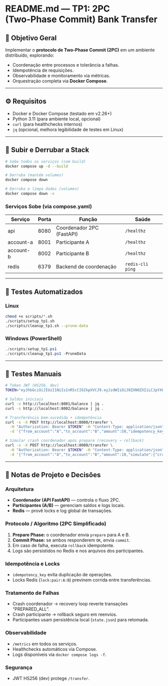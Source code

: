 # README.md — TP1: 2PC (Two‑Phase Commit) Bank Transfer

## 🧭 Objetivo Geral

Implementar o **protocolo de Two‑Phase Commit (2PC)** em um ambiente distribuído, explorando:

- Coordenação entre processos e tolerância a falhas.
- Idempotência de requisições.
- Observabilidade e monitoramento via métricas.
- Orquestração completa via **Docker Compose**.

---

## ⚙️ Requisitos

- Docker e Docker Compose (testado em v2.26+)
- Python 3.11 (para ambiente local, opcional)
- `curl` (para healthchecks internos)
- `jq` (opcional, melhora legibilidade de testes em Linux)

---

## 🚀 Subir e Derrubar a Stack

```bash
# Sobe todos os serviços (com build)
docker compose up -d --build

# Derruba (mantém volumes)
docker compose down

# Derruba e limpa dados (volumes)
docker compose down -v
```

### Serviços Sobe (via compose.yaml)

| Serviço   | Porta | Função                    | Saúde            |
| --------- | ----- | ------------------------- | ---------------- |
| api       | 8080  | Coordenador 2PC (FastAPI) | `/healthz`       |
| account-a | 8001  | Participante A            | `/healthz`       |
| account-b | 8002  | Participante B            | `/healthz`       |
| redis     | 6379  | Backend de coordenação    | `redis-cli ping` |

---

## 🔄 Testes Automatizados

### Linux

```bash
chmod +x scripts/*.sh
./scripts/setup_tp1.sh
./scripts/cleanup_tp1.sh --prune-data
```

### Windows (PowerShell)

```powershell
./scripts/setup_tp1.ps1
./scripts/cleanup_tp1.ps1 -PruneData
```

---

## 🧪 Testes Manuais

```bash
# Token JWT (HS256, dev)
TOKEN="eyJhbGciOiJIUzI1NiIsInR5cCI6IkpXVCJ9.eyJzdWIiOiJ0ZXN0ZXIiLCJpYXQiOjE3NTk3OTU3MzcsImV4cCI6MTc5MTMzMTczN30.wkw6HfDEixe9F409vmtz0ldElcLAxmutXi4nWsUmFy8"

# Saldos iniciais
curl -s http://localhost:8001/balance | jq .
curl -s http://localhost:8002/balance | jq .

# Transferência bem-sucedida + idempotência
curl -s -X POST http://localhost:8080/transfer \
  -H "Authorization: Bearer $TOKEN" -H "Content-Type: application/json" \
  -d '{"from_account":"A","to_account":"B","amount":50,"idempotency_key":"t1"}' | jq .

# Simular crash coordenador após prepare (recovery → rollback)
curl -s -X POST http://localhost:8080/transfer \
  -H "Authorization: Bearer $TOKEN" -H "Content-Type: application/json" \
  -d '{"from_account":"A","to_account":"B","amount":10,"simulate":{"crash_coordinator_after_prepare":true}}'
```

---

## 🧩 Notas de Projeto e Decisões

### Arquitetura

- **Coordenador (API FastAPI)** — controla o fluxo 2PC.
- **Participantes (A/B)** — gerenciam saldos e logs locais.
- **Redis** — provê locks e log global de transações.

### Protocolo / Algoritmo (2PC Simplificado)

1. **Prepare Phase:** o coordenador envia `prepare` para A e B.
2. **Commit Phase:** se ambos responderem `OK`, envia `commit`.
3. Em caso de falha, executa `rollback` idempotente.
4. Logs são persistidos no Redis e nos arquivos dos participantes.

### Idempotência e Locks

- `idempotency_key` evita duplicação de operações.
- Locks Redis (`lock:pair:A:B`) previnem corrida entre transferências.

### Tratamento de Falhas

- Crash coordenador → recovery loop reverte transações “PREPARED\_ALL”.
- Crash participante → rollback seguro em reenvios.
- Participantes usam persistência local (`state.json`) para retomada.

### Observabilidade

- `/metrics` em todos os serviços.
- Healthchecks automáticos via Compose.
- Logs disponíveis via `docker compose logs -f`.

### Segurança

- JWT HS256 (dev) protege `/transfer`.
